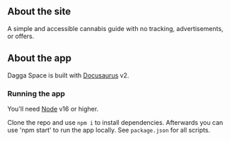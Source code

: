 ## About the site
A simple and accessible cannabis guide with no tracking, advertisements, or offers.

## About the app
Dagga Space is built with [Docusaurus](https://docusaurus.io/) v2.

### Running the app
You'll need [Node](https://nodejs.org/en/) v16 or higher.

Clone the repo and use `npm i` to install dependencies. Afterwards you can use 'npm start' to run the app locally. See `package.json` for all scripts.
